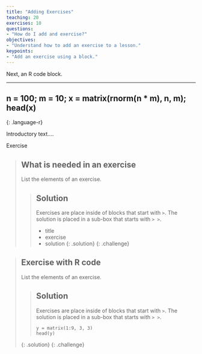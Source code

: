 ```yaml
---
title: "Adding Exercises"
teaching: 20
exercises: 10
questions:
- "How do I add and exercise?"
objectives:
- "Understand how to add an exercise to a lesson."
keypoints:
- "Add an exercise using a block."
---
```


Next, an R code block.

---
n = 100;
m = 10;
x = matrix(rnorm(n * m), n, m);
head(x)
---
{: .language-r}


Introductory text....

Exercise

> ## What is needed in an exercise
> 
> List the elements of an exercise. 
> 
> > ## Solution
> > 
> > Exercises are place inside of blocks that start with `>`. The solution is placed in a sub-box that starts with `> >`.
> > 
> > - title
> > - exercise
> > - solution
> {: .solution}
{: .challenge}

> ## Exercise with R code
> 
> List the elements of an exercise. 
> 
> > ## Solution
> > 
> > Exercises are place inside of blocks that start with `>`. The solution is placed in a sub-box that starts with `> >`.
> > 
> > ```{r}
> > y = matrix(1:9, 3, 3)
> > head(y)
> > ```
> {: .solution}
{: .challenge}
